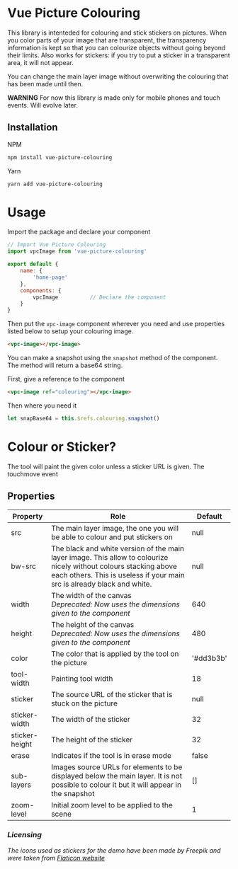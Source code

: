 # Vue Picture Colouring

This library is intenteded for colouring and stick stickers on pictures. When you color parts of your image that are transparent, the transparency information is kept so that you can colourize objects without going beyond their limits. Also works for stickers: if you try to put a sticker in a transparent area, it will not appear.

You can change the main layer image without overwriting the colouring that has been made until then.

**WARNING** For now this library is made only for mobile phones and touch events. Will evolve later.

## Installation

NPM
```bash
npm install vue-picture-colouring
```

Yarn
```bash
yarn add vue-picture-colouring
```

# Usage

Import the package and declare your component

```javascript
// Import Vue Picture Colouring
import vpcImage from 'vue-picture-colouring'

export default {
    name: {
        'home-page'
    },
    components: {
        vpcImage          // Declare the component
    }
}
```

Then put the ```vpc-image``` component wherever you need and use properties listed below to setup your colouring image.

```html
<vpc-image></vpc-image>
```

You can make a snapshot using the ```snapshot``` method of the component. The method will return a base64 string.

First, give a reference to the component
```html
<vpc-image ref="colouring"></vpc-image>
```

Then where you need it
```javascript
let snapBase64 = this.$refs.colouring.snapshot()
```

# Colour or Sticker?

The tool will paint the given color unless a sticker URL is given. The touchmove event 

## Properties

|Property   |Role                                                                                                                                   |Default    |
|------------|---------------------------------------------------------------------------------------------------------------------------------------|-----------|
|src    |The main layer image, the one you will be able to colour and put stickers on|null|
|bw-src|The black and white version of the main layer image. This allow to colourize nicely without colours stacking above each others. This is useless if your main src is already black and white.|null|
|width|The width of the canvas<br>*Deprecated: Now uses the dimensions given to the component*|640|
|height|The height of the canvas<br>*Deprecated: Now uses the dimensions given to the component*|480|
|color|The color that is applied by the tool on the picture|'#dd3b3b'|
|tool-width|Painting tool width|18|
|sticker|The source URL of the sticker that is stuck on the picture|null|
|sticker-width|The width of the sticker|32|
|sticker-height|The height of the sticker|32|
|erase|Indicates if the tool is in erase mode|false|
|sub-layers|Images source URLs for elements to be displayed below the main layer. It is not possible to colour it but it will appear in the snapshot|[]|
|zoom-level|Initial zoom level to be applied to the scene|1|

### *Licensing*
 *The icons used as stickers for the demo have been made by Freepik and were taken from [Flaticon website](https://www.flaticon.com/)*